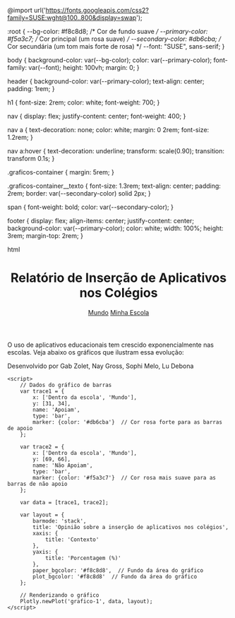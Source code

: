 @import url('https://fonts.googleapis.com/css2?family=SUSE:wght@100..800&display=swap');

:root {
    --bg-color: #f8c8d8;  /* Cor de fundo suave */
    --primary-color: #f5a3c7;  /* Cor principal (um rosa suave) */
    --secondary-color: #db6cba; /* Cor secundária (um tom mais forte de rosa) */
    --font: "SUSE", sans-serif;
}

body {
    background-color: var(--bg-color);
    color: var(--primary-color);
    font-family: var(--font);
    height: 100vh;
    margin: 0;
}

header {
    background-color: var(--primary-color);
    text-align: center;
    padding: 1rem;
}

h1 {
    font-size: 2rem;
    color: white;
    font-weight: 700;
}

nav {
    display: flex;
    justify-content: center;
    font-weight: 400;
}

nav a {
    text-decoration: none;
    color: white;
    margin: 0 2rem;
    font-size: 1.2rem;
}

nav a:hover {
    text-decoration: underline;
    transform: scale(0.90);
    transition: transform 0.1s;
}

.graficos-container {
    margin: 5rem;
}

.graficos-container__texto {
    font-size: 1.3rem;
    text-align: center;
    padding: 2rem;
    border: var(--secondary-color) solid 2px;
}

span {
    font-weight: bold;
    color: var(--secondary-color);
}

footer {
    display: flex;
    align-items: center;
    justify-content: center;
    background-color: var(--primary-color);
    color: white;
    width: 100%;
    height: 3rem;
    margin-top: 2rem;
}




html


<!DOCTYPE html>
<html lang="pt-br">
<head>
    <meta charset="UTF-8">
    <meta http-equiv="X-UA-Compatible" content="IE=edge">
    <meta name="viewport" content="width=device-width, initial-scale=1.0">
    <title>Inserção de aplicativos nos colégios</title>
    <link rel="stylesheet" href="style.css">
    <script src="https://cdn.plot.ly/plotly-2.27.0.min.js" charset="utf-8"></script>
</head>
<body>
    <header>
        <h1>Relatório de Inserção de Aplicativos nos Colégios</h1>
        <nav>
            <a href="index.html">Mundo</a>
            <a href="#">Minha Escola</a>
        </nav>
    </header>
    <main class="graficos-section">
        <section id="graficos-container" class="graficos-container">
            <div class="graficos-container__texto">
                <p>
                    O uso de aplicativos educacionais tem crescido <span>exponencialmente</span> nas escolas. 
                    Veja abaixo os gráficos que ilustram essa evolução:
                </p>
            </div>
            <!-- Gráfico de barras -->
            <div id="grafico-1"></div>
        </section>
    </main>
    <footer>
        <p>Desenvolvido por Gab Zolet, Nay Gross, Sophi Melo, Lu Debona</p>
    </footer>
    <script type="module" src="graficos/common.js"></script>
    <script type="module" src="informacoesGlobais.js"></script>
    <script type="module" src="graficos/quantidadeUsuarios.js"></script>

    <script>
        // Dados do gráfico de barras
        var trace1 = {
            x: ['Dentro da escola', 'Mundo'],
            y: [31, 34],
            name: 'Apoiam',
            type: 'bar',
            marker: {color: '#db6cba'}  // Cor rosa forte para as barras de apoio
        };

        var trace2 = {
            x: ['Dentro da escola', 'Mundo'],
            y: [69, 66],
            name: 'Não Apoiam',
            type: 'bar',
            marker: {color: '#f5a3c7'}  // Cor rosa mais suave para as barras de não apoio
        };

        var data = [trace1, trace2];

        var layout = {
            barmode: 'stack',
            title: 'Opinião sobre a inserção de aplicativos nos colégios',
            xaxis: {
                title: 'Contexto'
            },
            yaxis: {
                title: 'Porcentagem (%)'
            },
            paper_bgcolor: '#f8c8d8',  // Fundo da área do gráfico
            plot_bgcolor: '#f8c8d8'  // Fundo da área do gráfico
        };

        // Renderizando o gráfico
        Plotly.newPlot('grafico-1', data, layout);
    </script>
</body>
</html>
